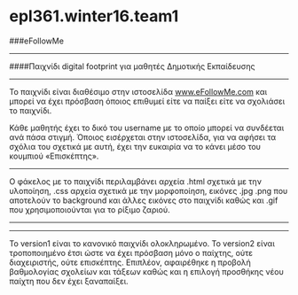 # epl361.winter16.team1
###eFollowMe
___

####Παιχνίδι digital footprint για μαθητές Δημοτικής Εκπαίδευσης
___

Το παιχνίδι είναι διαθέσιμο στην ιστοσελίδα www.eFollowMe.com και μπορεί να έχει πρόσβαση
όποιος επιθυμεί είτε να παίξει είτε να σχολιάσει το παιχνίδι.

Κάθε μαθητής έχει το δικό του username με το οποίο μπορεί να συνδέεται ανά πάσα στιγμή.
Όποιος εισέρχεται στην ιστοσελίδα, για να αφήσει τα σχόλια του σχετικά με αυτή, έχει την 
ευκαιρία να το κάνει μέσο του κουμπιού «Επισκέπτης».
___

Ο φάκελος με το
παιχνίδι περιλαμβάνει αρχεία .html σχετικά με την υλοποίηση, .css αρχεία σχετικά με την
μορφοποίηση, εικόνες .jpg .png που αποτελούν το background και άλλες εικόνες στο παιχνίδι
καθώς και .gif που χρησιμοποιούνται για το ρίξιμο ζαριού.
___
___
Το version1 είναι το κανονικό παιχνίδι ολοκληρωμένο.
Το version2 είναι τροποποιημένο έτσι ώστε να έχει πρόσβαση μόνο ο παίχτης, ούτε διαχειριστής, ούτε επισκέπτης. Επιπλέον, αφαιρέθηκε η προβολή βαθμολογίας σχολείων και τάξεων καθώς και η επιλογή προσθήκης νέου παίχτη που δεν έχει ξαναπαίξει.
